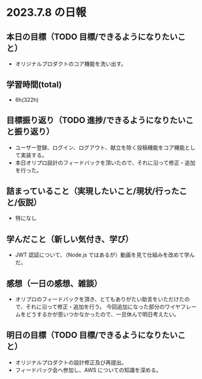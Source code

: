 # 2023.7.8 の日報

## 本日の目標（TODO 目標/できるようになりたいこと）

- オリジナルプロダクトのコア機能を洗い出す。

## 学習時間(total)

- 6h(322h)

## 目標振り返り（TODO 進捗/できるようになりたいこと振り返り）

- ユーザー登録、ログイン、ログアウト、献立を除く投稿機能をコア機能として実装する。
- 本日オリプロ設計のフィードバックを頂いたので、それに沿って修正・追加を行った。

## 詰まっていること（実現したいこと/現状/行ったこと/仮説）

- 特になし

## 学んだこと（新しい気付き、学び）

- JWT 認証について、（Node.js ではあるが）動画を見て仕組みを改めて学んだ。

## 感想（一日の感想、雑談）

- オリプロのフィードバックを頂き、とてもありがたい助言をいただけたので、それに沿って修正・追加を行う。
  今回追加になった部分のワイヤフレームをどうするかが思いつかなかったので、一旦休んで明日考えたい。

## 明日の目標（TODO 目標/できるようになりたいこと）

- オリジナルプロダクトの設計修正及び再提出。
- フィードバック会へ参加し、AWS についての知識を深める。
